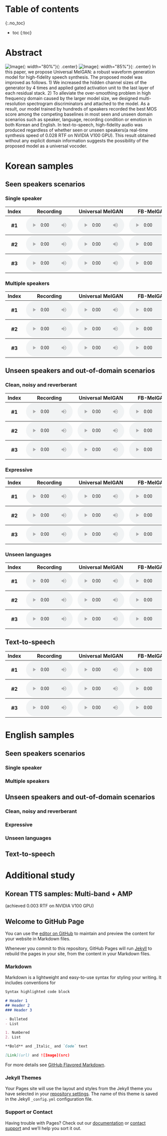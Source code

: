 # Table of contents
{:.no_toc}
* toc
{:toc}

# Abstract
![Image](figure1.png){: width="80%"}{: .center}
![Image](figure2.png){: width="85%"}{: .center}
In this paper, we propose Universal MelGAN: a robust waveform generation model for high-fidelity speech synthesis. The proposed model was improved as follows. 1) We increased the hidden channel sizes of the generator by 4 times and applied gated activation unit to the last layer of each residual stack. 2) To alleviate the over-smoothing problem in high frequency domain caused by the larger model size, we designed multi-resolution spectrogram discriminators and attached to the model. As a result, our model trained by hundreds of speakers recorded the best MOS score among the competing baselines in most seen and unseen domain scenarios such as speaker, language, recording condition or emotion in both Korean and English. In text-to-speech, high-fidelity audio was produced regardless of whether seen or unseen speakers(a real-time synthesis speed of 0.028 RTF on NVIDIA V100 GPU). This result obtained without any explicit domain information suggests the possibility of the proposed model as a universal vocoder.

# Korean samples

## Seen speakers scenarios

### Single speaker
<table>
    <thead>
        <th>Index</th>
        <th>Recording</th>
        <th>Universal MelGAN</th>
        <th>FB-MelGAN</th>
        <th>WaveRNN</th>
        <th>WaveGlow</th>
        <th>WaveNet</th>
    </thead>
    <tbody>
        <tr>
            <th>#1</th>
            <td><audio controls style="width: 150px;"><source src="wav_for_mos/eng/wavernn/eng_seen_single/LJ021-0045.wav" type="audio/wav"></audio></td>
            <td><audio controls style="width: 150px;"><source src="wav_for_mos/eng/wavernn/eng_seen_single/LJ021-0045.wav" type="audio/wav"></audio></td> 
            <td><audio controls style="width: 150px;"><source src="wav_for_mos/eng/wavernn/eng_seen_single/LJ021-0045.wav" type="audio/wav"></audio></td>
            <td><audio controls style="width: 150px;"><source src="wav_for_mos/eng/wavernn/eng_seen_single/LJ021-0045.wav" type="audio/wav"></audio></td>
            <td><audio controls style="width: 150px;"><source src="wav_for_mos/eng/wavernn/eng_seen_single/LJ021-0045.wav" type="audio/wav"></audio></td>
            <td><audio controls style="width: 150px;"><source src="wav_for_mos/eng/wavernn/eng_seen_single/LJ021-0045.wav" type="audio/wav"></audio></td>
        </tr>
    </tbody>
    <tbody>
        <tr>
            <th>#2</th>
            <td><audio controls style="width: 150px;"><source src="wav_for_mos/eng/wavernn/eng_seen_single/LJ021-0045.wav" type="audio/wav"></audio></td>
            <td><audio controls style="width: 150px;"><source src="wav_for_mos/eng/wavernn/eng_seen_single/LJ021-0045.wav" type="audio/wav"></audio></td> 
            <td><audio controls style="width: 150px;"><source src="wav_for_mos/eng/wavernn/eng_seen_single/LJ021-0045.wav" type="audio/wav"></audio></td>
            <td><audio controls style="width: 150px;"><source src="wav_for_mos/eng/wavernn/eng_seen_single/LJ021-0045.wav" type="audio/wav"></audio></td>
            <td><audio controls style="width: 150px;"><source src="wav_for_mos/eng/wavernn/eng_seen_single/LJ021-0045.wav" type="audio/wav"></audio></td>
            <td><audio controls style="width: 150px;"><source src="wav_for_mos/eng/wavernn/eng_seen_single/LJ021-0045.wav" type="audio/wav"></audio></td>
        </tr>
    </tbody>
    <tbody>
        <tr>
            <th>#3</th>
            <td><audio controls style="width: 150px;"><source src="wav_for_mos/eng/wavernn/eng_seen_single/LJ021-0045.wav" type="audio/wav"></audio></td>
            <td><audio controls style="width: 150px;"><source src="wav_for_mos/eng/wavernn/eng_seen_single/LJ021-0045.wav" type="audio/wav"></audio></td> 
            <td><audio controls style="width: 150px;"><source src="wav_for_mos/eng/wavernn/eng_seen_single/LJ021-0045.wav" type="audio/wav"></audio></td>
            <td><audio controls style="width: 150px;"><source src="wav_for_mos/eng/wavernn/eng_seen_single/LJ021-0045.wav" type="audio/wav"></audio></td>
            <td><audio controls style="width: 150px;"><source src="wav_for_mos/eng/wavernn/eng_seen_single/LJ021-0045.wav" type="audio/wav"></audio></td>
            <td><audio controls style="width: 150px;"><source src="wav_for_mos/eng/wavernn/eng_seen_single/LJ021-0045.wav" type="audio/wav"></audio></td>
        </tr>
    </tbody>
</table>

### Multiple speakers
<table>
    <thead>
        <th>Index</th>
        <th>Recording</th>
        <th>Universal MelGAN</th>
        <th>FB-MelGAN</th>
        <th>WaveRNN</th>
        <th>WaveGlow</th>
        <th>WaveNet</th>
    </thead>
    <tbody>
        <tr>
            <th>#1</th>
            <td><audio controls style="width: 150px;"><source src="wav_for_mos/eng/wavernn/eng_seen_single/LJ021-0045.wav" type="audio/wav"></audio></td>
            <td><audio controls style="width: 150px;"><source src="wav_for_mos/eng/wavernn/eng_seen_single/LJ021-0045.wav" type="audio/wav"></audio></td> 
            <td><audio controls style="width: 150px;"><source src="wav_for_mos/eng/wavernn/eng_seen_single/LJ021-0045.wav" type="audio/wav"></audio></td>
            <td><audio controls style="width: 150px;"><source src="wav_for_mos/eng/wavernn/eng_seen_single/LJ021-0045.wav" type="audio/wav"></audio></td>
            <td><audio controls style="width: 150px;"><source src="wav_for_mos/eng/wavernn/eng_seen_single/LJ021-0045.wav" type="audio/wav"></audio></td>
            <td><audio controls style="width: 150px;"><source src="wav_for_mos/eng/wavernn/eng_seen_single/LJ021-0045.wav" type="audio/wav"></audio></td>
        </tr>
    </tbody>
    <tbody>
        <tr>
            <th>#2</th>
            <td><audio controls style="width: 150px;"><source src="wav_for_mos/eng/wavernn/eng_seen_single/LJ021-0045.wav" type="audio/wav"></audio></td>
            <td><audio controls style="width: 150px;"><source src="wav_for_mos/eng/wavernn/eng_seen_single/LJ021-0045.wav" type="audio/wav"></audio></td> 
            <td><audio controls style="width: 150px;"><source src="wav_for_mos/eng/wavernn/eng_seen_single/LJ021-0045.wav" type="audio/wav"></audio></td>
            <td><audio controls style="width: 150px;"><source src="wav_for_mos/eng/wavernn/eng_seen_single/LJ021-0045.wav" type="audio/wav"></audio></td>
            <td><audio controls style="width: 150px;"><source src="wav_for_mos/eng/wavernn/eng_seen_single/LJ021-0045.wav" type="audio/wav"></audio></td>
            <td><audio controls style="width: 150px;"><source src="wav_for_mos/eng/wavernn/eng_seen_single/LJ021-0045.wav" type="audio/wav"></audio></td>
        </tr>
    </tbody>
    <tbody>
        <tr>
            <th>#3</th>
            <td><audio controls style="width: 150px;"><source src="wav_for_mos/eng/wavernn/eng_seen_single/LJ021-0045.wav" type="audio/wav"></audio></td>
            <td><audio controls style="width: 150px;"><source src="wav_for_mos/eng/wavernn/eng_seen_single/LJ021-0045.wav" type="audio/wav"></audio></td> 
            <td><audio controls style="width: 150px;"><source src="wav_for_mos/eng/wavernn/eng_seen_single/LJ021-0045.wav" type="audio/wav"></audio></td>
            <td><audio controls style="width: 150px;"><source src="wav_for_mos/eng/wavernn/eng_seen_single/LJ021-0045.wav" type="audio/wav"></audio></td>
            <td><audio controls style="width: 150px;"><source src="wav_for_mos/eng/wavernn/eng_seen_single/LJ021-0045.wav" type="audio/wav"></audio></td>
            <td><audio controls style="width: 150px;"><source src="wav_for_mos/eng/wavernn/eng_seen_single/LJ021-0045.wav" type="audio/wav"></audio></td>
        </tr>
    </tbody>
</table>

## Unseen speakers and out-of-domain scenarios

### Clean, noisy and reverberant
<table>
    <thead>
        <th>Index</th>
        <th>Recording</th>
        <th>Universal MelGAN</th>
        <th>FB-MelGAN</th>
        <th>WaveRNN</th>
        <th>WaveGlow</th>
        <th>WaveNet</th>
    </thead>
    <tbody>
        <tr>
            <th>#1</th>
            <td><audio controls style="width: 150px;"><source src="wav_for_mos/eng/wavernn/eng_seen_single/LJ021-0045.wav" type="audio/wav"></audio></td>
            <td><audio controls style="width: 150px;"><source src="wav_for_mos/eng/wavernn/eng_seen_single/LJ021-0045.wav" type="audio/wav"></audio></td> 
            <td><audio controls style="width: 150px;"><source src="wav_for_mos/eng/wavernn/eng_seen_single/LJ021-0045.wav" type="audio/wav"></audio></td>
            <td><audio controls style="width: 150px;"><source src="wav_for_mos/eng/wavernn/eng_seen_single/LJ021-0045.wav" type="audio/wav"></audio></td>
            <td><audio controls style="width: 150px;"><source src="wav_for_mos/eng/wavernn/eng_seen_single/LJ021-0045.wav" type="audio/wav"></audio></td>
            <td><audio controls style="width: 150px;"><source src="wav_for_mos/eng/wavernn/eng_seen_single/LJ021-0045.wav" type="audio/wav"></audio></td>
        </tr>
    </tbody>
    <tbody>
        <tr>
            <th>#2</th>
            <td><audio controls style="width: 150px;"><source src="wav_for_mos/eng/wavernn/eng_seen_single/LJ021-0045.wav" type="audio/wav"></audio></td>
            <td><audio controls style="width: 150px;"><source src="wav_for_mos/eng/wavernn/eng_seen_single/LJ021-0045.wav" type="audio/wav"></audio></td> 
            <td><audio controls style="width: 150px;"><source src="wav_for_mos/eng/wavernn/eng_seen_single/LJ021-0045.wav" type="audio/wav"></audio></td>
            <td><audio controls style="width: 150px;"><source src="wav_for_mos/eng/wavernn/eng_seen_single/LJ021-0045.wav" type="audio/wav"></audio></td>
            <td><audio controls style="width: 150px;"><source src="wav_for_mos/eng/wavernn/eng_seen_single/LJ021-0045.wav" type="audio/wav"></audio></td>
            <td><audio controls style="width: 150px;"><source src="wav_for_mos/eng/wavernn/eng_seen_single/LJ021-0045.wav" type="audio/wav"></audio></td>
        </tr>
    </tbody>
    <tbody>
        <tr>
            <th>#3</th>
            <td><audio controls style="width: 150px;"><source src="wav_for_mos/eng/wavernn/eng_seen_single/LJ021-0045.wav" type="audio/wav"></audio></td>
            <td><audio controls style="width: 150px;"><source src="wav_for_mos/eng/wavernn/eng_seen_single/LJ021-0045.wav" type="audio/wav"></audio></td> 
            <td><audio controls style="width: 150px;"><source src="wav_for_mos/eng/wavernn/eng_seen_single/LJ021-0045.wav" type="audio/wav"></audio></td>
            <td><audio controls style="width: 150px;"><source src="wav_for_mos/eng/wavernn/eng_seen_single/LJ021-0045.wav" type="audio/wav"></audio></td>
            <td><audio controls style="width: 150px;"><source src="wav_for_mos/eng/wavernn/eng_seen_single/LJ021-0045.wav" type="audio/wav"></audio></td>
            <td><audio controls style="width: 150px;"><source src="wav_for_mos/eng/wavernn/eng_seen_single/LJ021-0045.wav" type="audio/wav"></audio></td>
        </tr>
    </tbody>
</table>

### Expressive
<table>
    <thead>
        <th>Index</th>
        <th>Recording</th>
        <th>Universal MelGAN</th>
        <th>FB-MelGAN</th>
        <th>WaveRNN</th>
        <th>WaveGlow</th>
        <th>WaveNet</th>
    </thead>
    <tbody>
        <tr>
            <th>#1</th>
            <td><audio controls style="width: 150px;"><source src="wav_for_mos/eng/wavernn/eng_seen_single/LJ021-0045.wav" type="audio/wav"></audio></td>
            <td><audio controls style="width: 150px;"><source src="wav_for_mos/eng/wavernn/eng_seen_single/LJ021-0045.wav" type="audio/wav"></audio></td> 
            <td><audio controls style="width: 150px;"><source src="wav_for_mos/eng/wavernn/eng_seen_single/LJ021-0045.wav" type="audio/wav"></audio></td>
            <td><audio controls style="width: 150px;"><source src="wav_for_mos/eng/wavernn/eng_seen_single/LJ021-0045.wav" type="audio/wav"></audio></td>
            <td><audio controls style="width: 150px;"><source src="wav_for_mos/eng/wavernn/eng_seen_single/LJ021-0045.wav" type="audio/wav"></audio></td>
            <td><audio controls style="width: 150px;"><source src="wav_for_mos/eng/wavernn/eng_seen_single/LJ021-0045.wav" type="audio/wav"></audio></td>
        </tr>
    </tbody>
    <tbody>
        <tr>
            <th>#2</th>
            <td><audio controls style="width: 150px;"><source src="wav_for_mos/eng/wavernn/eng_seen_single/LJ021-0045.wav" type="audio/wav"></audio></td>
            <td><audio controls style="width: 150px;"><source src="wav_for_mos/eng/wavernn/eng_seen_single/LJ021-0045.wav" type="audio/wav"></audio></td> 
            <td><audio controls style="width: 150px;"><source src="wav_for_mos/eng/wavernn/eng_seen_single/LJ021-0045.wav" type="audio/wav"></audio></td>
            <td><audio controls style="width: 150px;"><source src="wav_for_mos/eng/wavernn/eng_seen_single/LJ021-0045.wav" type="audio/wav"></audio></td>
            <td><audio controls style="width: 150px;"><source src="wav_for_mos/eng/wavernn/eng_seen_single/LJ021-0045.wav" type="audio/wav"></audio></td>
            <td><audio controls style="width: 150px;"><source src="wav_for_mos/eng/wavernn/eng_seen_single/LJ021-0045.wav" type="audio/wav"></audio></td>
        </tr>
    </tbody>
    <tbody>
        <tr>
            <th>#3</th>
            <td><audio controls style="width: 150px;"><source src="wav_for_mos/eng/wavernn/eng_seen_single/LJ021-0045.wav" type="audio/wav"></audio></td>
            <td><audio controls style="width: 150px;"><source src="wav_for_mos/eng/wavernn/eng_seen_single/LJ021-0045.wav" type="audio/wav"></audio></td> 
            <td><audio controls style="width: 150px;"><source src="wav_for_mos/eng/wavernn/eng_seen_single/LJ021-0045.wav" type="audio/wav"></audio></td>
            <td><audio controls style="width: 150px;"><source src="wav_for_mos/eng/wavernn/eng_seen_single/LJ021-0045.wav" type="audio/wav"></audio></td>
            <td><audio controls style="width: 150px;"><source src="wav_for_mos/eng/wavernn/eng_seen_single/LJ021-0045.wav" type="audio/wav"></audio></td>
            <td><audio controls style="width: 150px;"><source src="wav_for_mos/eng/wavernn/eng_seen_single/LJ021-0045.wav" type="audio/wav"></audio></td>
        </tr>
    </tbody>
</table>

### Unseen languages
<table>
    <thead>
        <th>Index</th>
        <th>Recording</th>
        <th>Universal MelGAN</th>
        <th>FB-MelGAN</th>
        <th>WaveRNN</th>
        <th>WaveGlow</th>
        <th>WaveNet</th>
    </thead>
    <tbody>
        <tr>
            <th>#1</th>
            <td><audio controls style="width: 150px;"><source src="wav_for_mos/eng/wavernn/eng_seen_single/LJ021-0045.wav" type="audio/wav"></audio></td>
            <td><audio controls style="width: 150px;"><source src="wav_for_mos/eng/wavernn/eng_seen_single/LJ021-0045.wav" type="audio/wav"></audio></td> 
            <td><audio controls style="width: 150px;"><source src="wav_for_mos/eng/wavernn/eng_seen_single/LJ021-0045.wav" type="audio/wav"></audio></td>
            <td><audio controls style="width: 150px;"><source src="wav_for_mos/eng/wavernn/eng_seen_single/LJ021-0045.wav" type="audio/wav"></audio></td>
            <td><audio controls style="width: 150px;"><source src="wav_for_mos/eng/wavernn/eng_seen_single/LJ021-0045.wav" type="audio/wav"></audio></td>
            <td><audio controls style="width: 150px;"><source src="wav_for_mos/eng/wavernn/eng_seen_single/LJ021-0045.wav" type="audio/wav"></audio></td>
        </tr>
    </tbody>
    <tbody>
        <tr>
            <th>#2</th>
            <td><audio controls style="width: 150px;"><source src="wav_for_mos/eng/wavernn/eng_seen_single/LJ021-0045.wav" type="audio/wav"></audio></td>
            <td><audio controls style="width: 150px;"><source src="wav_for_mos/eng/wavernn/eng_seen_single/LJ021-0045.wav" type="audio/wav"></audio></td> 
            <td><audio controls style="width: 150px;"><source src="wav_for_mos/eng/wavernn/eng_seen_single/LJ021-0045.wav" type="audio/wav"></audio></td>
            <td><audio controls style="width: 150px;"><source src="wav_for_mos/eng/wavernn/eng_seen_single/LJ021-0045.wav" type="audio/wav"></audio></td>
            <td><audio controls style="width: 150px;"><source src="wav_for_mos/eng/wavernn/eng_seen_single/LJ021-0045.wav" type="audio/wav"></audio></td>
            <td><audio controls style="width: 150px;"><source src="wav_for_mos/eng/wavernn/eng_seen_single/LJ021-0045.wav" type="audio/wav"></audio></td>
        </tr>
    </tbody>
    <tbody>
        <tr>
            <th>#3</th>
            <td><audio controls style="width: 150px;"><source src="wav_for_mos/eng/wavernn/eng_seen_single/LJ021-0045.wav" type="audio/wav"></audio></td>
            <td><audio controls style="width: 150px;"><source src="wav_for_mos/eng/wavernn/eng_seen_single/LJ021-0045.wav" type="audio/wav"></audio></td> 
            <td><audio controls style="width: 150px;"><source src="wav_for_mos/eng/wavernn/eng_seen_single/LJ021-0045.wav" type="audio/wav"></audio></td>
            <td><audio controls style="width: 150px;"><source src="wav_for_mos/eng/wavernn/eng_seen_single/LJ021-0045.wav" type="audio/wav"></audio></td>
            <td><audio controls style="width: 150px;"><source src="wav_for_mos/eng/wavernn/eng_seen_single/LJ021-0045.wav" type="audio/wav"></audio></td>
            <td><audio controls style="width: 150px;"><source src="wav_for_mos/eng/wavernn/eng_seen_single/LJ021-0045.wav" type="audio/wav"></audio></td>
        </tr>
    </tbody>
</table>

## Text-to-speech
<table>
    <thead>
        <th>Index</th>
        <th>Recording</th>
        <th>Universal MelGAN</th>
        <th>FB-MelGAN</th>
        <th>WaveRNN</th>
        <th>WaveGlow</th>
        <th>WaveNet</th>
    </thead>
    <tbody>
        <tr>
            <th>#1</th>
            <td><audio controls style="width: 150px;"><source src="wav_for_mos/eng/wavernn/eng_seen_single/LJ021-0045.wav" type="audio/wav"></audio></td>
            <td><audio controls style="width: 150px;"><source src="wav_for_mos/eng/wavernn/eng_seen_single/LJ021-0045.wav" type="audio/wav"></audio></td> 
            <td><audio controls style="width: 150px;"><source src="wav_for_mos/eng/wavernn/eng_seen_single/LJ021-0045.wav" type="audio/wav"></audio></td>
            <td><audio controls style="width: 150px;"><source src="wav_for_mos/eng/wavernn/eng_seen_single/LJ021-0045.wav" type="audio/wav"></audio></td>
            <td><audio controls style="width: 150px;"><source src="wav_for_mos/eng/wavernn/eng_seen_single/LJ021-0045.wav" type="audio/wav"></audio></td>
            <td><audio controls style="width: 150px;"><source src="wav_for_mos/eng/wavernn/eng_seen_single/LJ021-0045.wav" type="audio/wav"></audio></td>
        </tr>
    </tbody>
    <tbody>
        <tr>
            <th>#2</th>
            <td><audio controls style="width: 150px;"><source src="wav_for_mos/eng/wavernn/eng_seen_single/LJ021-0045.wav" type="audio/wav"></audio></td>
            <td><audio controls style="width: 150px;"><source src="wav_for_mos/eng/wavernn/eng_seen_single/LJ021-0045.wav" type="audio/wav"></audio></td> 
            <td><audio controls style="width: 150px;"><source src="wav_for_mos/eng/wavernn/eng_seen_single/LJ021-0045.wav" type="audio/wav"></audio></td>
            <td><audio controls style="width: 150px;"><source src="wav_for_mos/eng/wavernn/eng_seen_single/LJ021-0045.wav" type="audio/wav"></audio></td>
            <td><audio controls style="width: 150px;"><source src="wav_for_mos/eng/wavernn/eng_seen_single/LJ021-0045.wav" type="audio/wav"></audio></td>
            <td><audio controls style="width: 150px;"><source src="wav_for_mos/eng/wavernn/eng_seen_single/LJ021-0045.wav" type="audio/wav"></audio></td>
        </tr>
    </tbody>
    <tbody>
        <tr>
            <th>#3</th>
            <td><audio controls style="width: 150px;"><source src="wav_for_mos/eng/wavernn/eng_seen_single/LJ021-0045.wav" type="audio/wav"></audio></td>
            <td><audio controls style="width: 150px;"><source src="wav_for_mos/eng/wavernn/eng_seen_single/LJ021-0045.wav" type="audio/wav"></audio></td> 
            <td><audio controls style="width: 150px;"><source src="wav_for_mos/eng/wavernn/eng_seen_single/LJ021-0045.wav" type="audio/wav"></audio></td>
            <td><audio controls style="width: 150px;"><source src="wav_for_mos/eng/wavernn/eng_seen_single/LJ021-0045.wav" type="audio/wav"></audio></td>
            <td><audio controls style="width: 150px;"><source src="wav_for_mos/eng/wavernn/eng_seen_single/LJ021-0045.wav" type="audio/wav"></audio></td>
            <td><audio controls style="width: 150px;"><source src="wav_for_mos/eng/wavernn/eng_seen_single/LJ021-0045.wav" type="audio/wav"></audio></td>
        </tr>
    </tbody>
</table>

# English samples

## Seen speakers scenarios

### Single speaker

### Multiple speakers

## Unseen speakers and out-of-domain scenarios

### Clean, noisy and reverberant

### Expressive

### Unseen languages

## Text-to-speech

# Additional study

## Korean TTS samples: Multi-band + AMP
(achieved 0.003 RTF on NVIDIA V100 GPU)

## Welcome to GitHub Page

You can use the [editor on GitHub](https://github.com/kallavinka8045/icassp2021/edit/gh-pages/index.md) to maintain and preview the content for your website in Markdown files.

Whenever you commit to this repository, GitHub Pages will run [Jekyll](https://jekyllrb.com/) to rebuild the pages in your site, from the content in your Markdown files.

### Markdown

Markdown is a lightweight and easy-to-use syntax for styling your writing. It includes conventions for

```markdown
Syntax highlighted code block

# Header 1
## Header 2
### Header 3

- Bulleted
- List

1. Numbered
2. List

**Bold** and _Italic_ and `Code` text

[Link](url) and ![Image](src)
```

For more details see [GitHub Flavored Markdown](https://guides.github.com/features/mastering-markdown/).

### Jekyll Themes

Your Pages site will use the layout and styles from the Jekyll theme you have selected in your [repository settings](https://github.com/kallavinka8045/icassp2021/settings). The name of this theme is saved in the Jekyll `_config.yml` configuration file.

### Support or Contact

Having trouble with Pages? Check out our [documentation](https://docs.github.com/categories/github-pages-basics/) or [contact support](https://github.com/contact) and we’ll help you sort it out.
